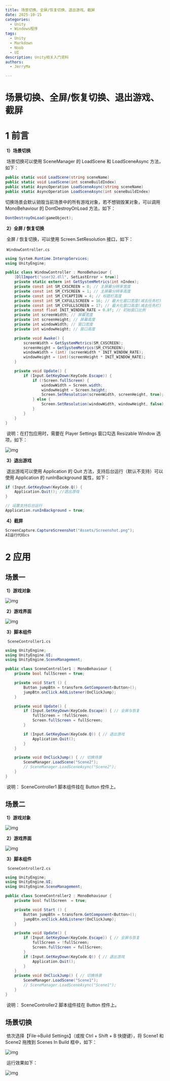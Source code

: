 ```yaml
---
title: 场景切换、全屏/恢复切换、退出游戏、截屏
date: 2025-10-15
categories:
  - Unity
  - Windows程序
tags:
  - Unity
  - Markdown
  - Noob
  - UI
description: Unity相关入门资料
authors:
  - JerryMa

---
```


# 场景切换、全屏/恢复切换、退出游戏、截屏

# 1 前言

​    **1）场景切换**

​    场景切换可以使用 SceneManager 的 LoadScene 和 LoadSceneAsync 方法，如下：

```csharp
public static void LoadScene(string sceneName)
public static void LoadScene(int sceneBuildIndex)
public static AsyncOperation LoadSceneAsync(string sceneName)
public static AsyncOperation LoadSceneAsync(int sceneBuildIndex)
```

​    切换场景会默认销毁当前场景中的所有游戏对象，若不想销毁某对象，可以调用 MonoBehaviour 的 DontDestroyOnLoad 方法，如下：

```cs
DontDestroyOnLoad(gameObject);
```

​    **2）全屏 / 恢复切换**

​     全屏 / 恢复切换，可以使用 Screen.SetResolution 接口，如下：

​    `WindowController.cs`

```csharp
using System.Runtime.InteropServices;
using UnityEngine;

public class WindowController : MonoBehaviour {
    [DllImport("user32.dll", SetLastError = true)]
    private static extern int GetSystemMetrics(int nIndex);
    private const int SM_CXSCREEN = 0; // 主屏幕分辨率宽度
    private const int SM_CYSCREEN = 1; // 主屏幕分辨率高度
    private const int SM_CYCAPTION = 4; // 标题栏高度
    private const int SM_CXFULLSCREEN = 16; // 最大化窗口宽度(减去任务栏)
    private const int SM_CYFULLSCREEN = 17; // 最大化窗口高度(减去任务栏)
    private const float INIT_WINDOW_RATE = 0.8f; // 初始窗口比例
    private int screenWidth; // 屏幕宽度
    private int screenHeight; // 屏幕高度
    private int windowWidth; // 窗口宽度
    private int windowHeight; // 窗口高度

    private void Awake() {
        screenWidth = GetSystemMetrics(SM_CXSCREEN);
        screenHeight = GetSystemMetrics(SM_CYSCREEN);
  		windowWidth = (int) (screenWidth * INIT_WINDOW_RATE);
        windowHeight = (int)(screenHeight * INIT_WINDOW_RATE);
    }

    private void Update() {
        if (Input.GetKeyDown(KeyCode.Escape)) {
            if (!Screen.fullScreen) {
                windowWidth = Screen.width;
                windowHeight = Screen.height;
                Screen.SetResolution(screenWidth, screenHeight, true);
            } else {
                Screen.SetResolution(windowWidth, windowHeight, false);
            }
        }
    }
}
```

​     说明：在打包应用时，需要在 Player Settings 窗口勾选 Resizable Window 选项，如下：

![img](https://gitlab.com/zw2d/blogimg/-/raw/main/pictures/2025/10/15_17_20_37_20251015-a05b413a2d53a1de40b2ed299698b244.png)

​    **3）退出游戏**

​     退出游戏可以使用 Application 的 Quit 方法，支持后台运行（默认不支持）可以使用 Application 的 runInBackground 属性，如下：

```csharp
if (Input.GetKeyDown(KeyCode.Q)) {
    Application.Quit(); //退出游戏
}

// 设置支持后台运行
Application.runInBackground = true;
```

​    **4）截屏**

```cs
ScreenCapture.CaptureScreenshot("Assets/Screenshot.png");
AI运行代码cs
```

# 2 应用

## 场景一

​    **1）游戏对象**

![img](https://gitlab.com/zw2d/blogimg/-/raw/main/pictures/2025/10/15_17_20_18_20251015-5f9d310a58d313937db971ece6a9834d.png)

​    **2）游戏界面**

![img](https://gitlab.com/zw2d/blogimg/-/raw/main/pictures/2025/10/15_17_20_16_20251015-7f249de65ef8669cd4771337d0be56cb.png)

​    **3）脚本组件**

   ` SceneController1.cs`

```csharp
using UnityEngine;
using UnityEngine.UI;
using UnityEngine.SceneManagement;

public class SceneController1 : MonoBehaviour {
	private bool fullScreen = true;

	private void Start () {
		Button jumpBtn = transform.GetComponent<Button>();
		jumpBtn.onClick.AddListener(OnClickJump);
	}

	private void Update() {
		if (Input.GetKeyDown(KeyCode.Escape)) { // 全屏与恢复
			fullScreen = !fullScreen;
			Screen.fullScreen = fullScreen;
		}

		if (Input.GetKeyDown(KeyCode.Q)) { // 退出游戏
			Application.Quit();
		}
	}

	private void OnClickJump() { // 切换场景
		SceneManager.LoadScene("Scene2");
		// SceneManager.LoadSceneAsync("Scene2");
	}
}
```

​    说明： SceneController1 脚本组件挂在 Button 控件上。

## 场景二

​    **1）游戏对象**

![img](https://gitlab.com/zw2d/blogimg/-/raw/main/pictures/2025/10/15_17_19_18_20251015-9929220025cb2397cd8e9b904bd30d0e.png)

​    **2）游戏界面**

![img](https://gitlab.com/zw2d/blogimg/-/raw/main/pictures/2025/10/15_17_19_16_20251015-255248114c628efef081e57e588e8388.png)

​    **3）脚本组件**

   ` SceneController2.cs`

```csharp
using UnityEngine;
using UnityEngine.UI;
using UnityEngine.SceneManagement;

public class SceneController2 : MonoBehaviour {
	private bool fullScreen  = true;

	private void Start () {
		Button jumpBtn = transform.GetComponent<Button>();
		jumpBtn.onClick.AddListener(OnClickJump);
	}

	private void Update() {
		if (Input.GetKeyDown(KeyCode.Escape)) { // 全屏与恢复
			fullScreen = !fullScreen;
			Screen.fullScreen = fullScreen;
		}
		if (Input.GetKeyDown(KeyCode.Q)) { // 退出游戏
			Application.Quit();
		}
	}
	private void OnClickJump() { // 切换场景
		SceneManager.LoadScene("Scene1");
		// SceneManager.LoadSceneAsync("Scene1");
	}
}

```

​    说明： SceneController2 脚本组件挂在 Button 控件上。

##  场景切换

​    依次选择【File→Build Settings】（或按 Ctrl + Shift + B 快捷键），将 Scene1 和 Scene2 拖拽到 Scenes In Build 框中，如下：

![img](https://gitlab.com/zw2d/blogimg/-/raw/main/pictures/2025/10/15_17_18_14_20251015-5ba635fa0c1b1d1b2d1e6252d7fbc12b.png)

​     运行效果如下：

![img](https://gitlab.com/zw2d/blogimg/-/raw/main/pictures/2025/10/15_17_18_12_20251015-b2a114a1467b998a3417b9ea7dfaf62d.gif)